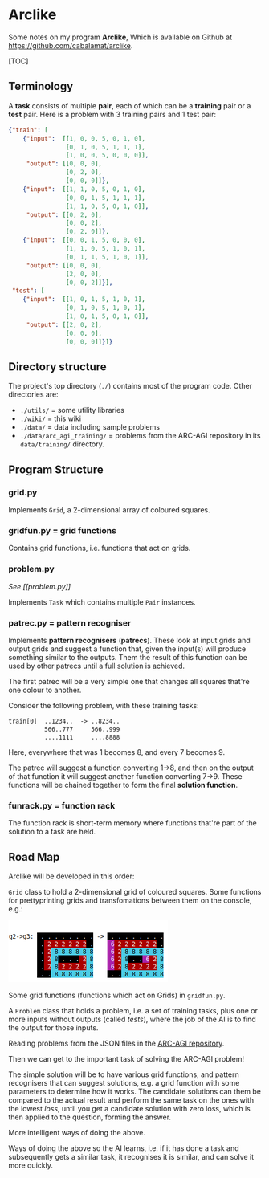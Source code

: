 # Arclike

Some notes on my program **Arclike**, Which is available on <i class='fab fa-github'></i> Github at <https://github.com/cabalamat/arclike>.

[TOC]

## Terminology

A **task** consists of multiple **pair**, each of which can be a **training** pair or a **test** pair. Here is a problem with 3 training pairs and 1 test pair:


```json
{"train": [
    {"input":  [[1, 0, 0, 5, 0, 1, 0], 
                [0, 1, 0, 5, 1, 1, 1], 
                [1, 0, 0, 5, 0, 0, 0]], 
     "output": [[0, 0, 0], 
                [0, 2, 0], 
                [0, 0, 0]]}, 
    {"input":  [[1, 1, 0, 5, 0, 1, 0], 
                [0, 0, 1, 5, 1, 1, 1], 
                [1, 1, 0, 5, 0, 1, 0]], 
     "output": [[0, 2, 0], 
                [0, 0, 2], 
                [0, 2, 0]]}, 
    {"input":  [[0, 0, 1, 5, 0, 0, 0], 
                [1, 1, 0, 5, 1, 0, 1], 
                [0, 1, 1, 5, 1, 0, 1]], 
     "output": [[0, 0, 0], 
                [2, 0, 0],  
                [0, 0, 2]]}], 
 "test": [
    {"input":  [[1, 0, 1, 5, 1, 0, 1], 
                [0, 1, 0, 5, 1, 0, 1], 
                [1, 0, 1, 5, 0, 1, 0]], 
     "output": [[2, 0, 2], 
                [0, 0, 0], 
                [0, 0, 0]]}]}
```

## Directory structure

The project's top directory (`./`) contains most of the program code. Other directories are:

* `./utils/` = some utility libraries
* `./wiki/` = this wiki
* `./data/` = data including sample problems
* `./data/arc_agi_training/` = problems from the ARC-AGI repository in its `data/training/` directory.

## Program Structure

### grid.py

Implements `Grid`, a 2-dimensional array of coloured squares.

### gridfun.py = grid functions

Contains grid functions, i.e. functions that act on grids.

### problem.py

*See [[problem.py]]*

Implements `Task` which contains multiple `Pair` instances.

### patrec.py = pattern recogniser

Implements **pattern recognisers** (**patrecs**). These look at input grids and output grids and suggest a function that, given the input(s) will
produce something similar to the outputs. Them the result of this function can be used by other patrecs until a full solution is achieved.

The first patrec will be a very simple one that changes all squares that're one colour to another.

Consider the following problem, with these training tasks:

```
train[0]  ..1234..  -> ..8234.. 
          566..777     566..999
          ....1111     ....8888
```
Here, everywhere that was 1 becomes 8, and every 7 becomes 9.

The patrec will suggest a function converting 1->8, and then on the output of that function it will suggest another function converting 7->9.
These functions will be chained together to form the final **solution function**.

### funrack.py = function rack

The function rack is short-term memory where functions that're part of the solution to a task are held.


## Road Map

Arclike will be developed in this order:

`Grid` class to hold a 2-dimensional grid of coloured squares. Some functions for prettyprinting grids and transfomations between
them on the console, e.g.:

![](gridxyansi.png)

Some grid functions (functions which act on Grids) in `gridfun.py`.

A `Problem` class that holds a problem, i.e. a set of training tasks, plus one or more inputs without outputs (called *tests*), where 
the job of the AI is to find the output for those inputs.

Reading problems from the JSON files in the [ARC-AGI repository](arc_agi_repository).

Then we can get to the important task of solving the ARC-AGI problem!

The simple solution will be to have various grid functions, and pattern recognisers that can suggest solutions, e.g. a grid function with some parameters
to determine how it works. The candidate solutions can them be compared to the actual result and perform the same task on the ones with the lowest *loss*,
until you get a candidate solution with zero loss, which is then applied to the question, forming the answer.

More intelligent ways of doing the above.

Ways of doing the above so the AI learns, i.e. if it has done a task and subsequently gets a similar task, it recognises it is similar, and can solve it more quickly. 

 

